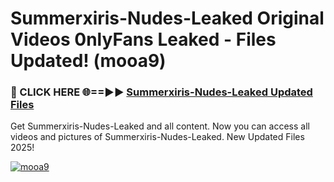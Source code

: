# Summerxiris-Nudes-Leaked Original Videos 0nlyFans Leaked - Files Updated! (mooa9)

<h3>🔴 CLICK HERE 🌐==►► <a href="https://tinyurl.com/4mcuefdz" rel="nofollow">Summerxiris-Nudes-Leaked Updated Files</a></h3>

Get Summerxiris-Nudes-Leaked and all content. Now you can access all videos and pictures of Summerxiris-Nudes-Leaked. New Updated Files 2025!

[![mooa9](https://i.imgur.com/StAQSOY.gif)](https://tinyurl.com/4mcuefdz)
